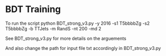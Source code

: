 # BDT Training

To run the script
python BDT_strong_v3.py -y 2016 -s1 T5bbbbZg  -s2 T5bbbbZg -b TTJets -m RandS -nt 200 -md 2

See BDT_strong_v3.py for more details on the arguements

And also change the path for input file txt accordingly in BDT_strong_v3.py